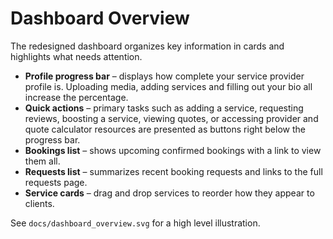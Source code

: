 # Dashboard Overview

The redesigned dashboard organizes key information in cards and highlights what needs attention.

- **Profile progress bar** – displays how complete your service provider profile is. Uploading media, adding services and filling out your bio all increase the percentage.
- **Quick actions** – primary tasks such as adding a service, requesting reviews, boosting a service, viewing quotes, or accessing provider and quote calculator resources are presented as buttons right below the progress bar.
- **Bookings list** – shows upcoming confirmed bookings with a link to view them all.
- **Requests list** – summarizes recent booking requests and links to the full requests page.
- **Service cards** – drag and drop services to reorder how they appear to clients.

See `docs/dashboard_overview.svg` for a high level illustration.
